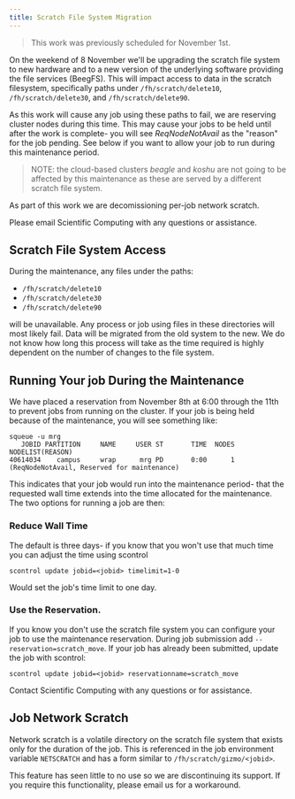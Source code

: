 ```yaml
---
title: Scratch File System Migration
---
```


> This work was previously scheduled for November 1st.

On the weekend of 8 November we'll be upgrading the scratch file system to new
hardware and to a new version of the underlying software providing the file
services (BeegFS).  This will impact access to data in the scratch filesystem,
specifically paths under `/fh/scratch/delete10`, `/fh/scratch/delete30`, and
`/fh/scratch/delete90`.

As this work will cause any job using these paths to fail, we are reserving
cluster nodes during this time.  This may cause your jobs to be held until
after the work is complete- you will see _ReqNodeNotAvail_ as the "reason"
for the job pending.  See below if you want to allow your job to run during
this maintenance period.

> NOTE: the cloud-based clusters _beagle_ and _koshu_ are not going to be
> affected by this maintenance as these are served by a different scratch file
> system.

As part of this work we are decomissioning per-job network scratch.

Please email Scientific Computing with any questions or assistance.

## Scratch File System Access

During the maintenance, any files under the paths:

 - `/fh/scratch/delete10`
 - `/fh/scratch/delete30`
 - `/fh/scratch/delete90`

will be unavailable.  Any process or job using files in these directories will
most likely fail.  Data will be migrated from the old system to the new.  We do
not know how long this process will take as the time required is highly
dependent on the number of changes to the file system.

## Running Your job During the Maintenance

We have placed a reservation from November 8th at 6:00 through the 11th to
prevent jobs from running on the cluster.  If your job is being held because of the maintenance, you will see something like:

```
squeue -u mrg
   JOBID PARTITION     NAME     USER ST       TIME  NODES NODELIST(REASON)
40614034    campus     wrap      mrg PD       0:00      1 (ReqNodeNotAvail, Reserved for maintenance)
```

This indicates that your job would run into the maintenance period- that the requested wall time extends into the time allocated for the maintenance.  The two options for running a job are then:

### Reduce Wall Time

The default is three days- if you know that you won't use that much time you
can adjust the time using scontrol

    scontrol update jobid=<jobid> timelimit=1-0

Would set the job's time limit to one day.

### Use the Reservation.  

If you know you don't use the scratch file system you can configure your job to use the maintenance reservation.  During job submission add `--reservation=scratch_move`.  If your job has already been submitted, update the job with scontrol:

    scontrol update jobid=<jobid> reservationname=scratch_move

Contact Scientific Computing with any questions or for assistance.

## Job Network Scratch

Network scratch is a volatile directory on the scratch file system that exists
only for the duration of the job.  This is referenced in the job environment
variable `NETSCRATCH` and has a form similar to `/fh/scratch/gizmo/<jobid>`.

This feature has seen little to no use so we are discontinuing its support.  If
you require this functionality, please email us for a workaround.
